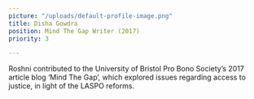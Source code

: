 ```yaml
---
picture: "/uploads/default-profile-image.png"
title: Disha Gowdra
position: Mind The Gap Writer (2017)
priority: 3

---
```

Roshni contributed to the University of Bristol Pro Bono Society’s 2017 article blog ‘Mind The Gap’, which explored issues regarding access to justice, in light of the LASPO reforms.